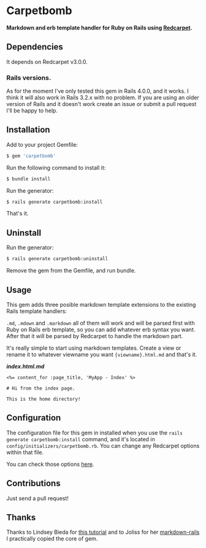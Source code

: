 # Carpetbomb

**Markdown and erb template handler for Ruby on Rails using [Redcarpet](https://github.com/vmg/redcarpet).**

## Dependencies

It depends on Redcarpet v3.0.0.

### Rails versions.

As for the moment I've only tested this gem in Rails 4.0.0, and it works. I
think it will also work in Rails 3.2.x with no problem. If you are using an
older version of Rails and it doesn't work create an issue or submit a pull
request I'll be happy to help.

## Installation

Add to your project Gemfile:
~~~sh
$ gem 'carpetbomb'
~~~

Run the following command to install it:
~~~sh
$ bundle install
~~~

Run the generator:
~~~sh
$ rails generate carpetbomb:install
~~~

That's it.

## Uninstall

Run the generator:
~~~sh
$ rails generate carpetbomb:uninstall
~~~

Remove the gem from the Gemfile, and run bundle.

## Usage

This gem adds three posible markdown template extensions to the existing Rails
template handlers:

`.md`, `.mdown` and `.markdown` all of them will work and will be parsed first
with Ruby on Rails erb template, so you can add whatever erb syntax you want.
After that it will be parsed by Redcarpet to handle the markdown part.

It's really simple to start using markdown templates. Create a view or rename it
to whatever viewname you want `{viewname}.html.md` and that's it.

***index.html.md***
~~~erb
<%= content_for :page_title, 'MyApp - Index' %>

# Hi from the index page.

This is the home directory!
~~~

## Configuration

The configuration file for this gem in installed when you use the `rails generate carpetbomb:install`
command, and it's located in `config/initializers/carpetbomb.rb`. You can
change any Redcarpet options within that file.

You can check those options [here](https://github.com/vmg/redcarpet).

## Contributions

Just send a pull request!

## Thanks

Thanks to Lindsey Bieda for [this
tutorial](http://rarlindseysmash.com/posts/how-to-gem-like-jem) and to Joliss
for her [markdown-rails](https://github.com/joliss/markdown-rails) I practically
copied the core of gem.
